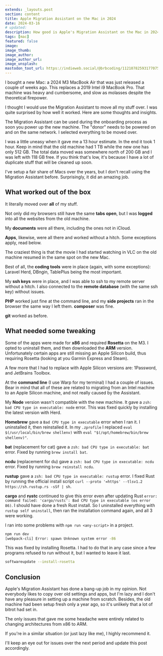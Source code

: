 ```yaml
---
extends: _layouts.post
section: content
title: Apple Migration Assistant on the Mac in 2024
date: 2024-03-16
# updated:
description: How good is Apple's Migration Assistant on the Mac in 2024?
tags: [mac]
featured: false
image:
image_thumb:
image_author:
image_author_url:
image_unsplash:
mastodon_toot_url: https://indieweb.social/@brbcoding/112107825931770751
---
```


I bought a new Mac: a 2024 M3 MacBook Air that was just released a couple of weeks ago. This replaces a 2019 Intel i9 MacBook Pro. That machine was heavy and cumbersome, and slow as molasses despite the theoretical firepower.

I thought I would use the Migration Assistant to move all my stuff over. I was quite surprised by how well it worked. Here are some thoughts and insights.

The Migration Assistant can be used during the onboarding process as soon you power up the new machine. The "donor" needs to be powered on and on the same network. I selected everything to be moved over.

I was a little uneasy when it gave me a 13 hour estimate. In the end it took 1 hour. Keep in mind that the old machine had 1 TB while the new one has only 512 GB. The total data moved was somewhere north of 200 GB and I was left with 118 GB free. If you think that's low, it's because I have a lot of duplicate stuff that will be cleaned up soon.

I've setup a fair share of Macs over the years, but I don't recall using the Migration Assistant before. Surprisingly, it did an amazing job.

## What worked out of the box

It literally moved over **all** of my stuff.

Not only did my browsers still have the same **tabs open**, but I was **logged** into all the websites from the old machine.

My **documents** were all there, including the ones not in iCloud.

**Apps**, likewise, were all there and worked without a hitch. Some exceptions apply, read below.

The craziest thing is that the movie I had started watching in VLC on the old machine resumed in the same spot on the new Mac.

Best of all, the **coding tools** were in place (again, with some exceptions): Laravel Herd, DBngin, TablePlus being the most important.

My **ssh keys** were in place, and I was able to ssh to my remote server without a hitch. I also connected to the **remote database** (with the same ssh key) without issues.

**PHP** worked just fine at the command line, and my **side projects** ran in the browser the same way I left them. **composer** was fine.

**git** worked as before.

## What needed some tweaking

Some of the apps were made for **x86** and required **Rosetta** on the M3. I opted to uninstall them, and then downloaded the **ARM** version. Unfortunately certain apps are still missing an Apple Silicon build, thus requiring Rosetta (looking at you Garmin Express and Steam).

A few more that I had to replace with Apple Silicon versions are: 1Password, and JetBrains Toolbox.

At the **command line** (I use Warp for my terminal) I had a couple of issues. Bear in mind that all of these are related to migrating from an Intel machine to an Apple Silicon machine, and not really caused by the Assistant.

My **Node** version wasn't compatible with the new machine. It gave a `zsh: bad CPU type in executable: node` error. This was fixed quickly by installing the latest version with Herd.

**Homebrew** gave a `Bad CPU type in executable` error when I ran it. I uninstalled it, then reinstalled it. In my `.zprofile` I replaced `eval $(/usr/local/bin/brew shellenv)` with `eval "$(/opt/homebrew/bin/brew shellenv)"`.

**bat** (replacement for cat) gave a `zsh: bad CPU type in executable: bat` error. Fixed by running `brew install bat`.

**ncdu** (replacement for du) gave a `zsh: bad CPU type in executable: ncdu` error. Fixed by running `brew reinstall ncdu`.

**rustup** gave a `zsh: bad CPU type in executable: rustup` error. I fixed Rust by running the official install script `curl --proto '=https' --tlsv1.2 https://sh.rustup.rs -sSf | sh`.

**cargo** and **rustc** continued to give this error even after updating Rust `error: command failed: 'cargo/rustc': Bad CPU type in executable (os error 86)`. I should have done a fresh Rust install. So I uninstalled everything with `rustup self uninstall`, then ran the installation command again, and all 3 were working.

I ran into some problems with `npm run <any-script>` in a project.

```bash
npm run dev
[webpack-cli] Error: spawn Unknown system error -86
```

This was fixed by installing Rosetta. I had to do that in any case since a few programs refused to run without it, but I wanted to leave it last.

```bash
softwareupdate --install-rosetta
```
## Conclusion

Apple's Migration Assistant has done a bang-up job in my opinion. Not everybody likes to copy over old settings and apps, but I'm lazy and I don't have any pleasure in setting up a machine from scratch. Besides, the old machine had been setup fresh only a year ago, so it's unlikely that a lot of bitrot had set in.

The only issues that gave me some headache were entirely related to changing architectures from x86 to ARM.

If you're in a similar situation (or just lazy like me), I highly recommend it.

I'll keep an eye out for issues over the next period and update this post accordingly.